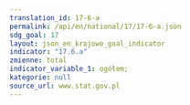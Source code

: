 ```yaml
---
translation_id: 17-6-a
permalink: /api/en/national/17/17-6-a.json
sdg_goal: 17
layout: json_en_krajowe_goal_indicator
indicator: "17.6.a"
zmienne: total
indicator_variable_1: ogółem;
kategorie: null
source_url: www.stat.gov.pl
---
```

